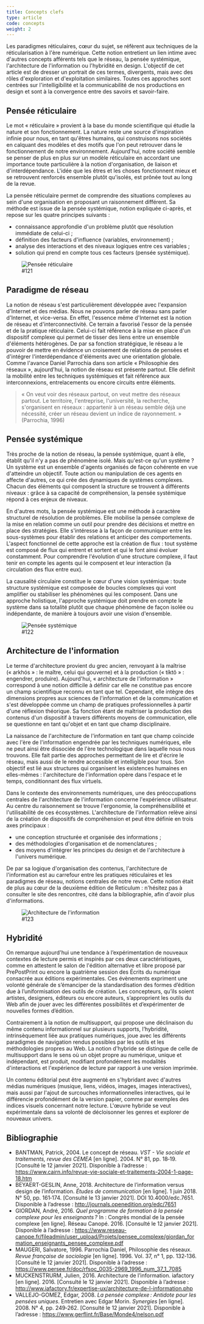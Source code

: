 ```yaml
---
title: Concepts clefs
type: article
code: concepts
weight: 2
---
```


Les paradigmes réticulaires, cœur du sujet, se réfèrent aux techniques de la réticularisation à l'ère numérique. Cette notion entretient un lien intime avec d'autres concepts afférents tels que le réseau, la pensée systémique, l'architecture de l'information ou l'hybridité en design. L'objectif de cet article est de dresser un portrait de ces termes, divergents, mais avec des rôles d'exploration et d'exploitation similaires. Toutes ces approches sont centrées sur l'intelligibilité et la communicabilité de nos productions en design et sont à la convergence entre des savoirs et savoir-faire.

## Pensée réticulaire

Le mot « réticulaire » provient à la base du monde scientifique qui étudie la nature et son fonctionnement. La nature reste une source d'inspiration infinie pour nous, en tant qu'êtres humains, qui construisons nos sociétés en calquant des modèles et des motifs que l'on peut retrouver dans le fonctionnement de notre environnement. Aujourd'hui, notre société semble se penser de plus en plus sur un modèle réticulaire en accordant une importance toute particulière à la notion d'organisation, de liaison et d'interdépendance. L'idée que les êtres et les choses fonctionnent mieux et se retrouvent renforcés ensemble plutôt qu'isolés, est prônée tout au long de la revue.

La pensée réticulaire permet de comprendre des situations complexes au sein d'une organisation en proposant un raisonnement différent. Sa méthode est issue de la pensée systémique, notion expliquée ci-après, et repose sur les quatre principes suivants :

- connaissance approfondie d'un problème plutôt que résolution immédiate de celui-ci ;
- définition des facteurs d'influence (variables, environnement) ;
- analyse des interactions et des niveaux logiques entre ces variables ;
- solution qui prend en compte tous ces facteurs (pensée systémique).

<figure class="web">
<img alt="Pensée réticulaire" src="/img/121.png" id="121" />
<figcaption>#121</figcaption>
</figure>

## Paradigme de réseau

La notion de réseau s'est particulièrement développée avec l'expansion d'Internet et des médias. Nous ne pouvons parler de réseau sans parler d'Internet, et vice-versa. En effet, l'essence même d'Internet est la notion de réseau et d'interconnectivité. Ce terrain a favorisé l'essor de la pensée et de la pratique réticulaire. Celui-ci fait référence à la mise en place d'un dispositif complexe qui permet de tisser des liens entre un ensemble d'éléments hétérogènes. De par sa fonction stratégique, le réseau a le pouvoir de mettre en évidence un croisement de relations de pensées et d'intégrer l'interdépendance d'éléments avec une orientation globale. Comme l'avance Daniel Parrochia dans son article « Philosophie des réseaux », aujourd'hui, la notion de réseau est présente partout. Elle définit la mobilité entre les techniques systémiques et fait référence aux interconnexions, entrelacements ou encore circuits entre éléments.

> « On veut voir des réseaux partout, on veut mettre des réseaux partout. Le territoire, l'entreprise, l'université, la recherche, s'organisent en réseaux : appartenir à un réseau semble déjà une nécessité, créer un réseau devient un indice de rayonnement. » (Parrochia, 1996)

## Pensée systémique

Très proche de la notion de réseau, la pensée systémique, quant à elle, établit qu'il n'y a pas de phénomène isolé. Mais qu'est-ce qu'un système ? Un système est un ensemble d'agents organisés de façon cohérente en vue d'atteindre un objectif. Toute action ou manipulation de ces agents en affecte d'autres, ce qui crée des dynamiques de systèmes complexes. Chacun des éléments qui composent la structure se trouvent à différents niveaux : grâce à sa capacité de compréhension, la pensée systémique répond à ces enjeux de niveaux.

En d'autres mots, la pensée systémique est une méthode à caractère structurel de résolution de problèmes. Elle mobilise la pensée complexe de la mise en relation comme un outil pour prendre des décisions et mettre en place des stratégies. Elle s'intéresse à la façon de communiquer entre les sous-systèmes pour établir des relations et anticiper des comportements. L'aspect fonctionnel de cette approche est la création de flux : tout système est composé de flux qui entrent et sortent et qui le font ainsi évoluer constamment. Pour comprendre l'évolution d'une structure complexe, il faut tenir en compte les agents qui le composent et leur interaction (la circulation des flux entre eux).

La causalité circulaire constitue le cœur d'une vision systémique : toute structure systémique est composée de boucles complexes qui vont amplifier ou stabiliser les phénomènes qui les composent. Dans une approche holistique, l'approche systémique doit prendre en compte le système dans sa totalité plutôt que chaque phénomène de façon isolée ou indépendante, de manière à toujours avoir une vision d'ensemble.

<figure class="web">
<img alt="Pensée systémique" src="/img/122.png" id="122" />
<figcaption>#122</figcaption>
</figure>

## Architecture de l'information

Le terme d'architecture provient du grec ancien, renvoyant à la maîtrise (« arkhós » : le maître, celui qui gouverne) et à la production (« tíktô » : engendrer, produire). Aujourd'hui, « architecture de l'information » correspond à une notion difficile à définir car elle ne constitue pas encore un champ scientifique reconnu en tant que tel. Cependant, elle intègre des dimensions propres aux sciences de l'information et de la communication et s'est développée comme un champ de pratiques professionnelles à partir d'une réflexion théorique. Sa fonction étant de maîtriser la production des contenus d'un dispositif à travers différents moyens de communication, elle se questionne en tant qu'objet et en tant que champ disciplinaire.

La naissance de l'architecture de l'information en tant que champ coïncide avec l'ère de l'information engendrée par les techniques numériques, elle ne peut ainsi être dissociée de l'ère technologique dans laquelle nous nous trouvons. Elle fait partie des approches permettant de lire et d'écrire le réseau, mais aussi de le rendre accessible et intelligible pour tous. Son objectif est lié aux structures qui organisent les existences humaines en elles-mêmes : l'architecture de l'information opère dans l'espace et le temps, conditionnant des flux virtuels.

Dans le contexte des environnements numériques, une des préoccupations centrales de l'architecture de l'information concerne l'expérience utilisateur. Au centre du raisonnement se trouve l'ergonomie, la compréhensibilité et l'utilisabilité de ces écosystèmes. L'architecture de l'information relève ainsi de la création de dispositifs de compréhension et peut être définie en trois axes principaux :

- une conception structurée et organisée des informations ;
- des méthodologies d'organisation et de nomenclatures ;
- des moyens d'intégrer les principes du design et de l'architecture à l'univers numérique.

De par sa logique d'organisation des contenus, l'architecture de l'information est au carrefour entre les pratiques réticulaires et les paradigmes de réseau, notions centrales de notre revue. Cette notion était de plus au cœur de la deuxième édition de Reticulum : n'hésitez pas à consulter le site des rencontres, cité dans la bibliographie, afin d'avoir plus d'informations.

<figure class="web">
<img alt="Architecture de l'information" src="/img/123.png" id="123" />
<figcaption>#123</figcaption>
</figure>

## Hybridité

On remarque aujourd'hui une tendance à l’expérimentation de nouveaux contextes de lecture permis et inspirés par ces deux caractéristiques, comme en attestent le salon de l'édition alternative et libre proposé par PrePostPrint ou encore la quatrième session des Écrits du numérique consacrée aux éditions expérimentales. Ces évènements expriment une volonté générale de s’émanciper de la standardisation des formes d’édition due à l’uniformisation des outils de création. Les concepteurs, qu’ils soient artistes, designers, éditeurs ou encore auteurs, s’approprient les outils du Web afin de jouer avec les différentes possibilités et d’expérimenter de nouvelles formes d’édition.

Contrairement à la notion de multisupport, qui propose une déclinaison du même contenu informationnel sur plusieurs supports, l’hybridité, intrinsèquement liée aux pratiques numériques, joue avec les différents paradigmes de navigation rendus possibles par les outils et les méthodologies propres au Web. La notion d'hybride se distingue de celle de multisupport dans le sens où un objet propre au numérique, unique et indépendant, est produit, modifiant profondément les modalités d'interactions et l'expérience de lecture par rapport à une version imprimée.

Un contenu éditorial peut être augmenté en s'hybridant avec d'autres médias numériques (musique, liens, vidéos, images, images interactives), mais aussi par l'ajout de surcouches informationnelles interactives, qui le différencie profondément de la version papier, comme par exemples des indices visuels concernant notre lecture. L'œuvre hybride se veut expérimentale dans sa volonté de décloisonner les genres et explorer de nouveaux univers.

## Bibliographie

- BANTMAN, Patrick, 2004. Le concept de réseau. *VST - Vie sociale et traitements, revue des CEMEA* [en ligne]. 2004. N° 81, pp. 18‑19. [Consulté le 12 janvier 2021]. Disponible à l’adresse : https://www.cairn.info/revue-vie-sociale-et-traitements-2004-1-page-18.htm
- BEYAERT-GESLIN, Anne, 2018. Architecture de l’information versus design de l’information. *Études de communication* [en ligne]. 1 juin 2018. N° 50, pp. 161‑174. [Consulté le 13 janvier 2021]. DOI 10.4000/edc.7651. Disponible à l’adresse : http://journals.openedition.org/edc/7651
- GIORDAN, André, 2016. *Quel programme de formation à la pensée complexe pour les enseignants ?* In : Congrès mondial de la pensée complexe [en ligne]. Réseau Canopé. 2016. [Consulté le 12 janvier 2021]. Disponible à l’adresse : https://www.reseau-canope.fr/fileadmin/user_upload/Projets/pensee_complexe/giordan_formation_enseignants_pensee_complexe.pdf
- MAUGERI, Salvatore, 1996. Parrochia Daniel, Philosophie des réseaux. *Revue française de sociologie* [en ligne]. 1996. Vol. 37, n° 1, pp. 132‑136. [Consulté le 12 janvier 2021]. Disponible à l’adresse : https://www.persee.fr/doc/rfsoc_0035-2969_1996_num_37_1_7085
- MUCKENSTRURM, Julien, 2016. Architecture de l’information. iafactory [en ligne]. 2016. [Consulté le 12 janvier 2021]. Disponible à l’adresse : http://www.iafactory.fr/expertise-ux/architecture-de-l-information.php
- VALLEJO-GOMEZ, Edgar, 2008. *La pensée complexe : Antidote pour les pensées uniques*. Entretien avec Edgar Morin. *Synergies* [en ligne]. 2008. N° 4, pp. 249‑262. [Consulté le 12 janvier 2021]. Disponible à l’adresse : https://www.gerflint.fr/Base/Monde4/nelson.pdf
